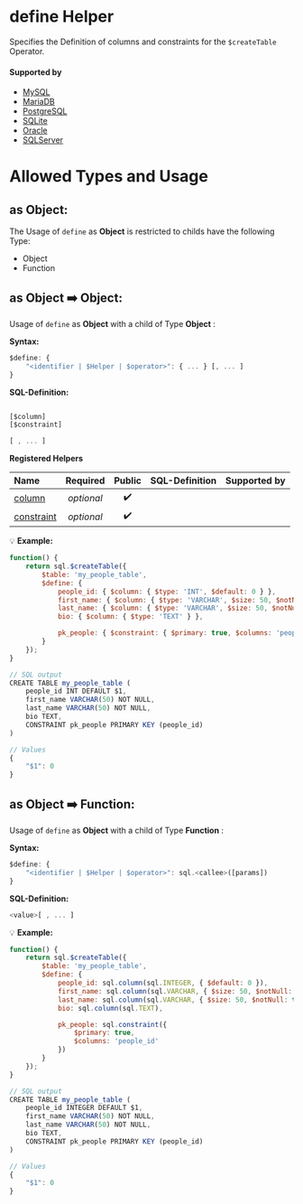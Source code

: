 # define Helper
Specifies the Definition of columns and constraints for the `$createTable` Operator.

#### Supported by
- [MySQL](https://dev.mysql.com/doc/refman/5.7/en/create-table.html)
- [MariaDB](https://mariadb.com/kb/en/library/create-table/)
- [PostgreSQL](https://www.postgresql.org/docs/9.5/static/sql-createtable.html)
- [SQLite](https://sqlite.org/lang_createtable.html)
- [Oracle](https://docs.oracle.com/cd/B19306_01/server.102/b14200/statements_7002.htm)
- [SQLServer](https://docs.microsoft.com/en-us/sql/t-sql/statements/create-table-transact-sql)

# Allowed Types and Usage

## as Object:

The Usage of `define` as **Object** is restricted to childs have the following Type:

- Object
- Function

## as Object :arrow_right: Object:

Usage of `define` as **Object** with a child of Type **Object** :

**Syntax:**

```javascript
$define: {
    "<identifier | $Helper | $operator>": { ... } [, ... ]
}
```

**SQL-Definition:**
```javascript

[$column]
[$constraint]

[ , ... ]
```

**Registered Helpers**

Name|Required|Public|SQL-Definition|Supported by
:---|:------:|:----:|:-------------|:-----------
[column](../../../../helpers/ddl/column/)|*optional*|:heavy_check_mark:||
[constraint](../../../../helpers/ddl/constraint/)|*optional*|:heavy_check_mark:||

:bulb: **Example:**
```javascript
function() {
    return sql.$createTable({
        $table: 'my_people_table',
        $define: {
            people_id: { $column: { $type: 'INT', $default: 0 } },
            first_name: { $column: { $type: 'VARCHAR', $size: 50, $notNull: true } },
            last_name: { $column: { $type: 'VARCHAR', $size: 50, $notNull: true } },
            bio: { $column: { $type: 'TEXT' } },

            pk_people: { $constraint: { $primary: true, $columns: 'people_id' } }
        }
    });
}

// SQL output
CREATE TABLE my_people_table (
    people_id INT DEFAULT $1,
    first_name VARCHAR(50) NOT NULL,
    last_name VARCHAR(50) NOT NULL,
    bio TEXT,
    CONSTRAINT pk_people PRIMARY KEY (people_id)
)

// Values
{
    "$1": 0
}
```
## as Object :arrow_right: Function:

Usage of `define` as **Object** with a child of Type **Function** :

**Syntax:**

```javascript
$define: {
    "<identifier | $Helper | $operator>": sql.<callee>([params])
}
```

**SQL-Definition:**
```javascript
<value>[ , ... ]
```

:bulb: **Example:**
```javascript
function() {
    return sql.$createTable({
        $table: 'my_people_table',
        $define: {
            people_id: sql.column(sql.INTEGER, { $default: 0 }),
            first_name: sql.column(sql.VARCHAR, { $size: 50, $notNull: true }),
            last_name: sql.column(sql.VARCHAR, { $size: 50, $notNull: true }),
            bio: sql.column(sql.TEXT),

            pk_people: sql.constraint({
                $primary: true,
                $columns: 'people_id'
            })
        }
    });
}

// SQL output
CREATE TABLE my_people_table (
    people_id INTEGER DEFAULT $1,
    first_name VARCHAR(50) NOT NULL,
    last_name VARCHAR(50) NOT NULL,
    bio TEXT,
    CONSTRAINT pk_people PRIMARY KEY (people_id)
)

// Values
{
    "$1": 0
}
```
